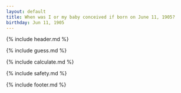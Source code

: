 ```yaml
---
layout: default
title: When was I or my baby conceived if born on June 11, 1905?
birthday: Jun 11, 1905
---
```


{% include header.md %}

{% include guess.md %}

{% include calculate.md %}

{% include safety.md %}

{% include footer.md %}



